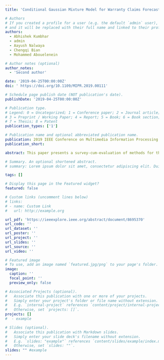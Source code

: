 ```yaml
---
title: 'Conditional Gaussian Mixture Model for Warranty Claims Forecasting'

# Authors
# If you created a profile for a user (e.g. the default `admin` user), write the username (folder name) here
# and it will be replaced with their full name and linked to their profile.
authors:
  - Abhishek Kumbhar
  - admin
  - Aayush Nalwaya
  - Chengqi Bian
  - Mohammed Abouelenein

# Author notes (optional)
author_notes:
  - 'Second author'

date: '2019-04-25T00:00:00Z'
doi: ' https://doi.org/10.1109/MIPR.2019.00111'

# Schedule page publish date (NOT publication's date).
publishDate: '2019-04-25T00:00:00Z'

# Publication type.
# Legend: 0 = Uncategorized; 1 = Conference paper; 2 = Journal article;
# 3 = Preprint / Working Paper; 4 = Report; 5 = Book; 6 = Book section;
# 7 = Thesis; 8 = Patent
publication_types: ['1']

# Publication name and optional abbreviated publication name.
publication: 2019 IEEE Conference on Multimedia Information Processing and Retrieval (MIPR)
publication_short:

abstract: This paper presents a survey-cum-evaluation of methods for the comprehensive comparison of the task of keyword extraction using datasets of various sizes, forms, and genre. We use four different datasets which includes Amazon product data - Automotive, SemEval 2010, TMDB and Stack Exchange. Moreover, a subset of 100 Amazon product reviews is annotated and utilized for evaluation in this paper, to our knowledge, for the first time. Datasets are evaluated by five Natural Language Processing approaches (3 unsupervised and 2 supervised), which include TF-IDF, RAKE, TextRank, LDA and Shallow Neural Network. We use a ten-fold cross-validation scheme and evaluate the performance of the aforementioned approaches using recall, precision and F-score. Our analysis and results provide guidelines on the proper approaches to use for different types of datasets. Furthermore, our results indicate that certain approaches achieve improved performance with certain datasets due to inherent characteristics of the data.

# Summary. An optional shortened abstract.
# summary: Lorem ipsum dolor sit amet, consectetur adipiscing elit. Duis posuere tellus ac convallis # placerat. Proin tincidunt magna sed ex sollicitudin condimentum.

tags: []

# Display this page in the Featured widget?
featured: false

# Custom links (uncomment lines below)
# links:
# - name: Custom Link
#   url: http://example.org

url_pdf: 'https://ieeexplore.ieee.org/abstract/document/8695370'
url_code: ''
url_dataset: ''
url_poster: ''
url_project: ''
url_slides: ''
url_source: ''
url_video: ''

# Featured image
# To use, add an image named `featured.jpg/png` to your page's folder.
image:
  caption: ''
  focal_point: ''
  preview_only: false

# Associated Projects (optional).
#   Associate this publication with one or more of your projects.
#   Simply enter your project's folder or file name without extension.
#   E.g. `internal-project` references `content/project/internal-project/index.md`.
#   Otherwise, set `projects: []`.
projects: []
#  - example

# Slides (optional).
#   Associate this publication with Markdown slides.
#   Simply enter your slide deck's filename without extension.
#   E.g. `slides: "example"` references `content/slides/example/index.md`.
#   Otherwise, set `slides: ""`.
slides: "" #example
---
```

